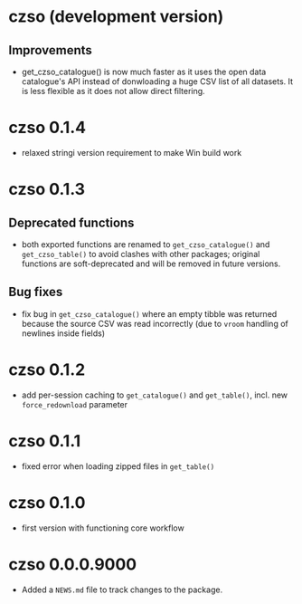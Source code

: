 # czso (development version)

## Improvements

* get_czso_catalogue() is now much faster as it uses the open data catalogue's API instead of donwloading a huge CSV list of all datasets. It is less flexible as it does not allow direct filtering.

# czso 0.1.4

* relaxed stringi version requirement to make Win build work

# czso 0.1.3

## Deprecated functions

* both exported functions are renamed to `get_czso_catalogue()` and `get_czso_table()` to avoid clashes with other packages; original functions are soft-deprecated and will be removed in future versions.

## Bug fixes

* fix bug in `get_czso_catalogue()` where an empty tibble was returned because the source CSV was read incorrectly (due to `vroom` handling of newlines inside fields)

# czso 0.1.2

* add per-session caching to `get_catalogue()` and `get_table()`, incl. new `force_redownload` parameter

# czso 0.1.1

* fixed error when loading zipped files in `get_table()`

# czso 0.1.0

* first version with functioning core workflow

# czso 0.0.0.9000

* Added a `NEWS.md` file to track changes to the package.

